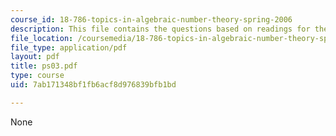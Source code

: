 ```yaml
---
course_id: 18-786-topics-in-algebraic-number-theory-spring-2006
description: This file contains the questions based on readings for the course.
file_location: /coursemedia/18-786-topics-in-algebraic-number-theory-spring-2006/7ab171348bf1fb6acf8d976839bfb1bd_ps03.pdf
file_type: application/pdf
layout: pdf
title: ps03.pdf
type: course
uid: 7ab171348bf1fb6acf8d976839bfb1bd

---
```

None